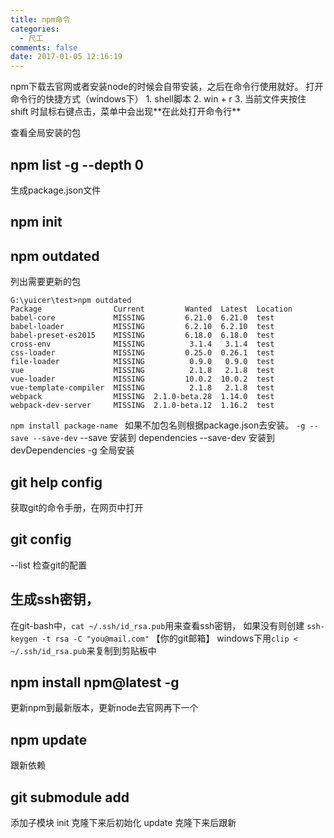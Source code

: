 ```yaml
---
title: npm命令
categories:
  - 尺工
comments: false
date: 2017-01-05 12:16:19
---
```

<p></p>
<!-- more -->
npm下载去官网或者安装node的时候会自带安装，之后在命令行使用就好。
打开命令行的快捷方式（windows下）
1. shell脚本
2. win + r
3. 当前文件夹按住 shift 时鼠标右键点击，菜单中会出现**在此处打开命令行**

查看全局安装的包
## npm list -g --depth 0

生成package.json文件
## npm init
 
## npm outdated
列出需要更新的包
```
G:\yuicer\test>npm outdated
Package                Current         Wanted  Latest  Location
babel-core             MISSING         6.21.0  6.21.0  test
babel-loader           MISSING         6.2.10  6.2.10  test
babel-preset-es2015    MISSING         6.18.0  6.18.0  test
cross-env              MISSING          3.1.4   3.1.4  test
css-loader             MISSING         0.25.0  0.26.1  test
file-loader            MISSING          0.9.0   0.9.0  test
vue                    MISSING          2.1.8   2.1.8  test
vue-loader             MISSING         10.0.2  10.0.2  test
vue-template-compiler  MISSING          2.1.8   2.1.8  test
webpack                MISSING  2.1.0-beta.28  1.14.0  test
webpack-dev-server     MISSING  2.1.0-beta.12  1.16.2  test
```
`npm install package-name `
如果不加包名则根据package.json去安装。
`-g --save --save-dev`
--save 安装到 dependencies --save-dev 安装到 devDependencies -g 全局安装
## git help config 
获取git的命令手册，在网页中打开

## git config 
--list 检查git的配置 

## 生成ssh密钥，
在git-bash中，`cat ~/.ssh/id_rsa.pub`用来查看ssh密钥，
如果没有则创建 `ssh-keygen -t rsa -C "you@mail.com"`  【你的git邮箱】
windows下用`clip < ~/.ssh/id_rsa.pub`来复制到剪贴板中


## npm install npm@latest -g
更新npm到最新版本，更新node去官网再下一个

## npm update
跟新依赖

## git submodule add
添加子模块 
init 克隆下来后初始化
update 克隆下来后跟新